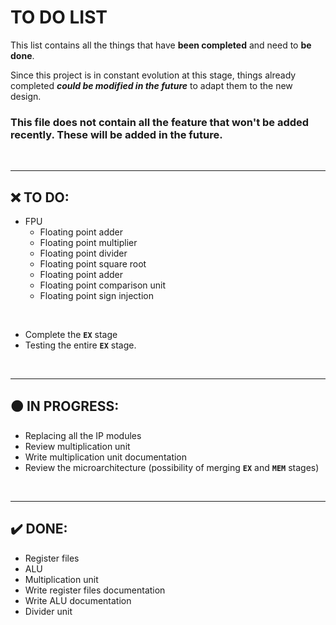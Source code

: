 # TO DO LIST

This list contains all the things that have **been completed** and need to **be done**.

Since this project is in constant evolution at this stage, things already completed ***could be modified in the future*** to adapt them to the new design. 

### This file does not contain all the feature that won't be added recently. These will be added in the future.

<br />

---

## ❌ TO DO:

  * FPU
    * Floating point adder
    * Floating point multiplier
    * Floating point divider
    * Floating point square root
    * Floating point adder
    * Floating point comparison unit
    * Floating point sign injection

<br />

  * Complete the **`EX`** stage
  * Testing the entire **`EX`** stage.

<br />

---

## 🟠 IN PROGRESS:

  * Replacing all the IP modules
  * Review multiplication unit 
  * Write multiplication unit documentation
  * Review the microarchitecture (possibility of merging **`EX`** and **`MEM`** stages)
  
<br />

---

## ✔️ DONE:

  * Register files
  * ALU
  * Multiplication unit
  * Write register files documentation
  * Write ALU documentation
  * Divider unit
